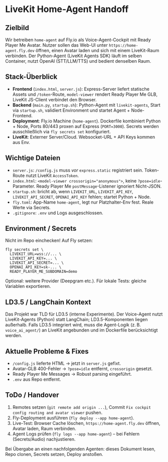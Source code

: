 # LiveKit Home-Agent Handoff

## Zielbild
Wir betreiben `home-agent` auf Fly.io als Voice-Agent-Cockpit mit Ready Player Me Avatar. Nutzer sollen das Web-UI unter `https://home-agent.fly.dev` öffnen, einen Avatar laden und sich mit einem LiveKit-Raum verbinden. Der Python-Agent (LiveKit Agents SDK) läuft im selben Container, nutzt OpenAI (STT/LLM/TTS) und bedient denselben Raum.

## Stack-Überblick
- **Frontend** (`index.html`, `server.js`): Express-Server liefert statische Assets und `/token`-Route, `model-viewer` rendert Ready Player Me GLB, LiveKit JS-Client verbindet den Browser.
- **Backend** (`main.py`, `startup.sh`): Python-Agent mit `livekit-agents`, Start via `startup.sh`, validiert Environment und startet Agent + Node-Frontend.
- **Deployment**: Fly.io Machine (`home-agent`). Dockerfile kombiniert Python + Node, Ports 80/443 proxen auf Express (`PORT=3000`). Secrets werden ausschließlich via `fly secrets set` konfiguriert.
- **LiveKit**: Externer Server/Cloud. Websocket-URL + API Keys kommen aus Env.

## Wichtige Dateien
- `server.js`: `/config.js` muss *vor* `express.static` registriert sein. Token-Route nutzt LiveKit `AccessToken`.
- `index.html`: `<model-viewer crossorigin="anonymous">`, keine `?pose=idle`-Parameter. Ready Player Me `postMessage`-Listener ignoriert Nicht-JSON.
- `startup.sh`: bricht ab, wenn `LIVEKIT_URL`, `LIVEKIT_API_KEY`, `LIVEKIT_API_SECRET`, `OPENAI_API_KEY` fehlen; startet Python + Node.
- `fly.toml`: App-Name `home-agent`, legt nur Platzhalter-Env fest. Reale Werte via Secrets.
- `.gitignore`: `.env` und Logs ausgeschlossen.

## Environment / Secrets
Nicht im Repo einchecken! Auf Fly setzen:
```
fly secrets set \
  LIVEKIT_URL=wss://... \
  LIVEKIT_API_KEY=... \
  LIVEKIT_API_SECRET=... \
  OPENAI_API_KEY=sk-... \
  READY_PLAYER_ME_SUBDOMAIN=demo
```
Optional: weitere Provider (Deepgram etc.). Für lokale Tests: gleiche Variablen exportieren.

## LD3.5 / LangChain Kontext
Das Projekt war TLD für LD3.5 (interne Experimente). Der Voice-Agent nutzt LiveKit-Agents (Python) statt LangChain; LD3.5-Komponenten liegen außerhalb. Falls LD3.5 integriert wird, muss die Agent-Logik (z. B. `voice_ai_agent/`) an LiveKit angebunden und im Dockerfile berücksichtigt werden.

## Aktuelle Probleme & Fixes
- `/config.js` lieferte HTML → jetzt in `server.js` gefixt.
- Avatar-GLB 400-Fehler → `?pose=idle` entfernt, `crossorigin` gesetzt.
- Ready Player Me Messages → Robust parsing eingeführt.
- `.env` aus Repo entfernt.

## ToDo / Handover
1. Remotes setzen (`git remote add origin ...`), Commit `Fix cockpit config routing and avatar viewer` pushen.
2. Fly-Deployment ausführen (`fly deploy --app home-agent`).
3. Live-Test: Browser Cache löschen, `https://home-agent.fly.dev` öffnen, Avatar laden, Raum verbinden.
4. Agent Logs prüfen (`fly logs --app home-agent`) – bei Fehlern (Secrets/Audio) nachjustieren.

Bei Übergabe an einen nachfolgenden Agenten: dieses Dokument lesen, Repo clonen, Secrets setzen, Deploy anstoßen.
